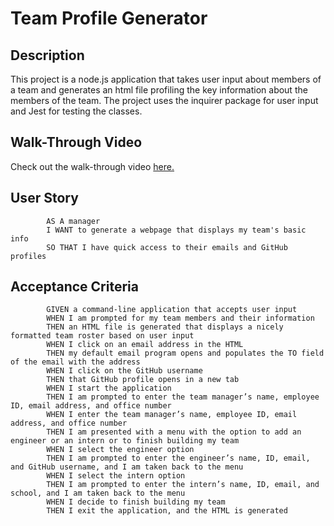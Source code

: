 # Team Profile Generator

## Description
This project is a node.js application that takes user input about members of a team and generates an html file profiling the key information about the members of the team. The project uses the inquirer package for user input and Jest for testing the classes.

## Walk-Through Video
Check out the walk-through video [here.](https://drive.google.com/file/d/1ufWhTbz6xQg_zee3r2K0FWrg7t8C1RLO/view?usp=sharing)

## User Story
            AS A manager
            I WANT to generate a webpage that displays my team's basic info
            SO THAT I have quick access to their emails and GitHub profiles
## Acceptance Criteria
            GIVEN a command-line application that accepts user input
            WHEN I am prompted for my team members and their information
            THEN an HTML file is generated that displays a nicely formatted team roster based on user input
            WHEN I click on an email address in the HTML
            THEN my default email program opens and populates the TO field of the email with the address
            WHEN I click on the GitHub username
            THEN that GitHub profile opens in a new tab
            WHEN I start the application
            THEN I am prompted to enter the team manager’s name, employee ID, email address, and office number
            WHEN I enter the team manager’s name, employee ID, email address, and office number
            THEN I am presented with a menu with the option to add an engineer or an intern or to finish building my team
            WHEN I select the engineer option
            THEN I am prompted to enter the engineer’s name, ID, email, and GitHub username, and I am taken back to the menu
            WHEN I select the intern option
            THEN I am prompted to enter the intern’s name, ID, email, and school, and I am taken back to the menu
            WHEN I decide to finish building my team
            THEN I exit the application, and the HTML is generated

